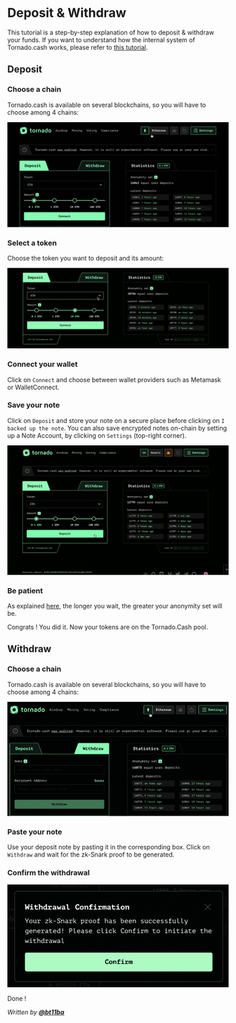 # Deposit & Withdraw

This tutorial is a step-by-step explanation of how to deposit & withdraw your funds. If you want to understand how the internal system of Tornado.cash works, please refer to [this tutorial](../general/how-does-tornado.cash-work.md).

## **Deposit**

### Choose a chain

Tornado.cash is available on several blockchains, so you will have to choose among 4 chains:

![](../.gitbook/assets/azpoj.gif)

### Select a token

Choose the token you want to deposit and its amount:

![](../.gitbook/assets/abdce.gif)

### Connect your wallet

Click on `Connect` and choose between wallet providers such as Metamask or WalletConnect.

### Save your note

Click on `Deposit` and store your note on a secure place before clicking on `I backed up the note`. You can also save encrypted notes on-chain by setting up a Note Account, by clicking on `Settings` (top-right corner).

![](../.gitbook/assets/aaaab.gif)

### Be patient

As explained [here](../general/tips-to-remain-anonymous.md#be-patient), the longer you wait, the greater your anonymity set will be.

Congrats ! You did it. Now your tokens are on the Tornado.Cash pool.

## Withdraw

### Choose a chain

Tornado.cash is available on several blockchains, so you will have to choose among 4 chains:

![](../.gitbook/assets/enregistrement-de-le-cran-2021-08-25-a-16.15.15-1-.gif)

### Paste your note

Use your deposit note by pasting it in the corresponding box. Click on `Withdraw` and wait for the zk-Snark proof to be generated.

### Confirm the withdrawal

![](../.gitbook/assets/abdaaaa.png)

Done !

_Written by_ [_**@bt11ba**_](https://torn.community/u/bt11ba/)
